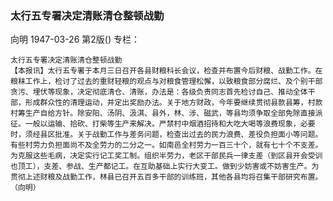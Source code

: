 ### 太行五专署决定清账清仓整顿战勤
向明
1947-03-26
第2版()
专栏：

    太行五专署决定清账清仓整顿战勤
    【本报讯】太行五专署于本月三日召开各县财粮科长会议，检查并布置今后财粮、战勤工作。在粮秣工作上，检讨了过去的重财轻粮的观点与对粮食管理松懈，以致粮食部分腐烂、及个别干部贪污、埋伏等现象，决定彻底清仓、清账，办法是：各级负责同志首先检讨自己、推动全体干部，形成群众性的清理运动，并定出奖励办法。关于地方财政，今年要继续贯彻县款县筹，村款村筹生产自给方针。除安阳、汤阴、汲淇、县外，林、涉、磁武，等县均须争取全部免除直接派征。一般以运输、拾砍、打柴等生产来解决。严禁村中烟酒招待和大吃大喝等浪费现象，必要时，须经县区批准。关于战勤工作与差务问题，检查出过去的民力浪费、差役负担面小等问题。有些村劳力负担面尚不及全劳力的二分之一。如南邑全村劳力一百三十个，就有七十个不支差。为克服这些毛病，决定实行记工奖工制。组织半劳力，老区干部民兵一律支差（到区县开会受训也顶工），支差、参战、生产都记工。在互助基础上实行大变工。做到少妨害或不妨害生产。为贯彻上述财粮及战勤工作，林县已召开五百多干部的训练班，其他各县均将召集干部研究布置。（向明）
